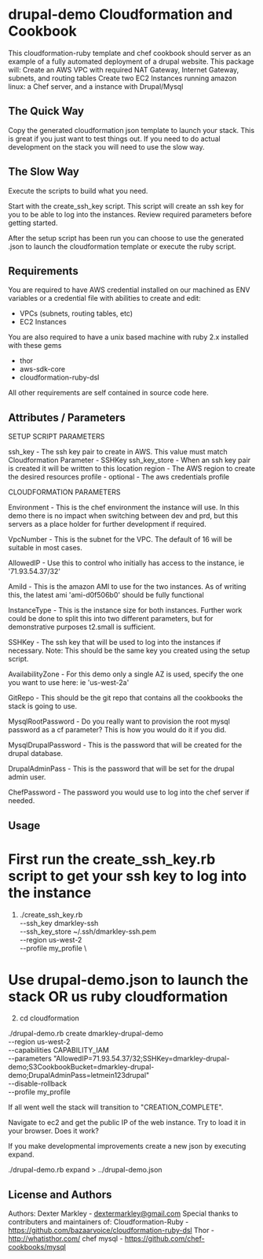 drupal-demo Cloudformation and Cookbook
=====================

This cloudformation-ruby template and chef cookbook should server as an example of a fully automated deployment of a drupal website.
This package will:
Create an AWS VPC with required NAT Gateway, Internet Gateway, subnets, and routing tables
Create two EC2 Instances running amazon linux: a Chef server, and a instance with Drupal/Mysql

The Quick Way
-------------

Copy the generated cloudformation json template to launch your stack. This is great if you just want to test things out. If you need to do actual development on the stack you will need to use the slow way.

The Slow Way
----------

Execute the scripts to build what you need.

Start with the create_ssh_key script. This script will create an ssh key for you to be able to log into the instances. Review required parameters before getting started.

After the setup script has been run you can choose to use the generated .json to launch the cloudformation template or execute the ruby script.

Requirements
----------

 You are required to have AWS credential installed on our machined as ENV variables or a credential file with abilities to create and edit:
 - VPCs (subnets, routing tables, etc)
 - EC2 Instances

 You are also required to have a unix based machine with ruby 2.x installed with these gems
 - thor
 - aws-sdk-core
 - cloudformation-ruby-dsl

 All other requirements are self contained in source code here.

Attributes / Parameters
----------

SETUP SCRIPT PARAMETERS

ssh_key - The ssh key pair to create in AWS. This value must match Cloudformation Parameter - SSHKey
ssh_key_store - When an ssh key pair is created it will be written to this location
region - The AWS region to create the desired resources
profile - optional - The aws credentials profile

CLOUDFORMATION PARAMETERS

Environment - This is the chef environment the instance will use. In this demo there is no impact when switching between dev and prd, but this servers as a place holder for further development if required.

VpcNumber - This is the subnet for the VPC. The default of 16 will be suitable in most cases.

AllowedIP - Use this to control who initially has access to the instance, ie '71.93.54.37/32'

AmiId - This is the amazon AMI to use for the two instances. As of writing this, the latest ami 'ami-d0f506b0' should be fully functional

InstanceType - This is the instance size for both instances. Further work could be done to split this into two different parameters, but for demonstrative purposes t2.small is sufficient.

SSHKey - The ssh key that will be used to log into the instances if necessary. Note: This should be the same key you created using the setup script.

AvailabilityZone - For this demo only a single AZ is used, specify the one you want to use here: ie 'us-west-2a'

GitRepo - This should be the git repo that contains all the cookbooks the stack is going to use.

MysqlRootPassword - Do you really want to provision the root mysql password as a cf parameter? This is how you would do it if you did.

MysqlDrupalPassword - This is the password that will be created for the drupal database.

DrupalAdminPass - This is the password that will be set for the drupal admin user.

ChefPassword - The password you would use to log into the chef server if needed.

Usage
-----
# First run the create_ssh_key.rb script to get your ssh key to log into the instance
1. ./create_ssh_key.rb \
--ssh_key dmarkley-ssh \
--ssh_key_store ~/.ssh/dmarkley-ssh.pem \
--region us-west-2 \
--profile my_profile \

# Use drupal-demo.json to launch the stack OR us ruby cloudformation
2. cd cloudformation

./drupal-demo.rb create dmarkley-drupal-demo \
--region us-west-2 \
--capabilities CAPABILITY_IAM \
--parameters "AllowedIP=71.93.54.37/32;SSHKey=dmarkley-drupal-demo;S3CookbookBucket=dmarkley-drupal-demo;DrupalAdminPass=letmein123drupal" \
--disable-rollback \
--profile my_profile

If all went well the stack will transition to "CREATION_COMPLETE".

Navigate to ec2 and get the public IP of the web instance. Try to load it in your browser. Does it work?

If you make developmental improvements create a new json by executing expand.

./drupal-demo.rb expand > ../drupal-demo.json

License and Authors
-------------------
Authors: Dexter Markley - dextermarkley@gmail.com
Special thanks to contributers and maintainers of:
Cloudformation-Ruby - https://github.com/bazaarvoice/cloudformation-ruby-dsl
Thor - http://whatisthor.com/
chef mysql - https://github.com/chef-cookbooks/mysql